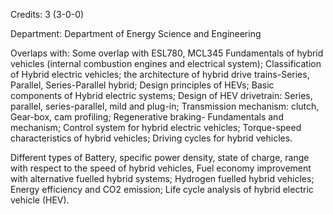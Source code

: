Credits: 3 (3-0-0)

Department: Department of Energy Science and Engineering

Overlaps with: Some overlap with ESL780, MCL345 Fundamentals of hybrid vehicles (internal combustion engines and electrical system); Classification of Hybrid electric vehicles; the architecture of hybrid drive trains-Series, Parallel, Series-Parallel hybrid; Design principles of HEVs; Basic components of Hybrid electric systems; Design of HEV drivetrain: Series, parallel, series-parallel, mild and plug-in; Transmission mechanism: clutch, Gear-box, cam profiling; Regenerative braking- Fundamentals and mechanism; Control system for hybrid electric vehicles; Torque-speed characteristics of hybrid vehicles; Driving cycles for hybrid vehicles.

Different types of Battery, specific power density, state of charge, range with respect to the speed of hybrid vehicles, Fuel economy improvement with alternative fuelled hybrid systems; Hydrogen fuelled hybrid vehicles; Energy efficiency and CO2 emission; Life cycle analysis of hybrid electric vehicle (HEV).